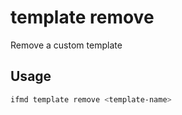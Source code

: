 # template remove

Remove a custom template

## Usage

```bash
ifmd template remove <template-name>
```
